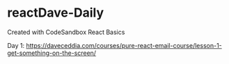 # reactDave-Daily
Created with CodeSandbox
React Basics

Day 1: https://daveceddia.com/courses/pure-react-email-course/lesson-1-get-something-on-the-screen/
